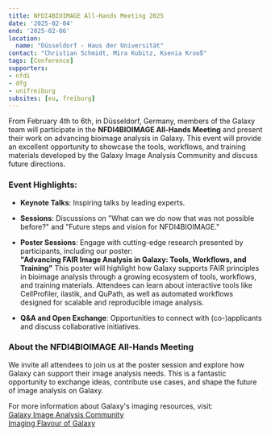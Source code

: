 ```yaml
---
title: NFDI4BIOIMAGE All-Hands Meeting 2025
date: '2025-02-04' 
end: '2025-02-06'
location:
  name: "Düsseldorf - Haus der Universität"
contact: "Christian Schmidt, Mira Kubitz, Ksenia Krooß"
tags: [Conference]
supporters:
- nfdi
- dfg
- unifreiburg
subsites: [eu, freiburg]
---
```


From February 4th to 6th, in Düsseldorf, Germany, members of the Galaxy team will participate in the **NFDI4BIOIMAGE All-Hands Meeting** and present their work on advancing bioimage analysis in Galaxy. This event will provide an excellent opportunity to showcase the tools, workflows, and training materials developed by the Galaxy Image Analysis Community and discuss future directions.

### Event Highlights:
- **Keynote Talks**: Inspiring talks by leading experts.
- **Sessions**: Discussions on "What can we do now that was not possible before?" and "Future steps and vision for NFDI4BIOIMAGE."
- **Poster Sessions**: Engage with cutting-edge research presented by participants, including our poster:  
   **"Advancing FAIR Image Analysis in Galaxy: Tools, Workflows, and Training"** 
   This poster will highlight how Galaxy supports FAIR principles in bioimage analysis through a growing ecosystem of tools, workflows, and training materials. Attendees can learn about interactive tools like CellProfiler, ilastik, and QuPath, as well as automated workflows designed for scalable and reproducible image analysis.

- **Q&A and Open Exchange**: Opportunities to connect with (co-)applicants and discuss collaborative initiatives.

### About the NFDI4BIOIMAGE All-Hands Meeting
We invite all attendees to join us at the poster session and explore how Galaxy can support their image analysis needs. This is a fantastic opportunity to exchange ideas, contribute use cases, and shape the future of image analysis on Galaxy.

For more information about Galaxy's imaging resources, visit:  
[Galaxy Image Analysis Community](https://galaxyproject.org/community/sig/image-analysis/)  
[Imaging Flavour of Galaxy](https://imaging.usegalaxy.eu)
